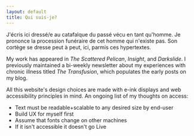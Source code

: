 ```yaml
---
layout: default
title: Qui suis-je?
---
```


J'écris ici dressé/e au catafalque du passé vécu en tant qu'homme. Je prononce la procession funéraire de cet homme qui n'existe pas. Son cortège se dresse peut à peut, ici, parmis ces hypertextes.


My work has appeared in  <i>The Scattered Pelican</i>, <i>Insight</i>, and <i>Darkslide</i>. I previously maintained a bi-weekly newsletter about my experiences with chronic illness titled <i>The Transfusion</i>, which populates the early posts on my blog.

All this website's design choices are made with e-ink displays and web accessibility principles in mind.
An ongoing list of my thoughts on access:

- Text must be readable+scalable to any desired size by end-user
- Build UX for myself first
- Assume that fonts change on other machines
- If it isn't accessible it doesn't go Live

